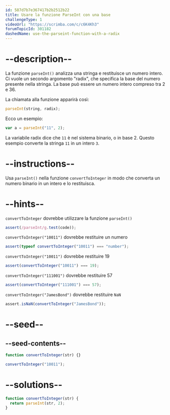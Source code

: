 ```yaml
---
id: 587d7b7e367417b2b2512b22
title: Usare la funzione ParseInt con una base
challengeType: 1
videoUrl: "https://scrimba.com/c/c6K4Kh3"
forumTopicId: 301182
dashedName: use-the-parseint-function-with-a-radix
---
```


# --description--

La funzione `parseInt()` analizza una stringa e restituisce un numero intero. Ci vuole un secondo argomento "radix", che specifica la base del numero presente nella stringa. La base può essere un numero intero compreso tra 2 e 36.

La chiamata alla funzione apparirà così:

```js
parseInt(string, radix);
```

Ecco un esempio:

```js
var a = parseInt("11", 2);
```

La variabile radix dice che `11` è nel sistema binario, o in base 2. Questo esempio converte la stringa `11` in un intero `3`.

# --instructions--

Usa `parseInt()` nella funzione `convertToInteger` in modo che converta un numero binario in un intero e lo restituisca.

# --hints--

`convertToInteger` dovrebbe utilizzare la funzione `parseInt()`

```js
assert(/parseInt/g.test(code));
```

`convertToInteger("10011")` dovrebbe restituire un numero

```js
assert(typeof convertToInteger("10011") === "number");
```

`convertToInteger("10011")` dovrebbe restituire 19

```js
assert(convertToInteger("10011") === 19);
```

`convertToInteger("111001")` dovrebbe restituire 57

```js
assert(convertToInteger("111001") === 57);
```

`convertToInteger("JamesBond")` dovrebbe restituire `NaN`

```js
assert.isNaN(convertToInteger("JamesBond"));
```

# --seed--

## --seed-contents--

```js
function convertToInteger(str) {}

convertToInteger("10011");
```

# --solutions--

```js
function convertToInteger(str) {
  return parseInt(str, 2);
}
```
